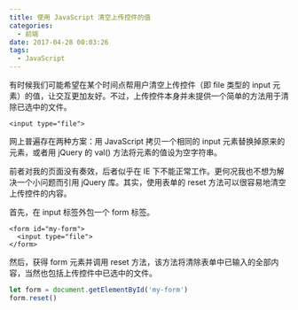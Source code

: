 ```yaml
---
title: 使用 JavaScript 清空上传控件的值
categories:
  - 前端
date: 2017-04-28 00:03:26
tags:
  - JavaScript
---
```


有时候我们可能希望在某个时间点帮用户清空上传控件（即 file 类型的 input 元素）的值，让交互更加友好。不过，上传控件本身并未提供一个简单的方法用于清除已选中的文件。

<!-- more -->

``` xhtml
<input type="file">
```

网上普遍存在两种方案：用 JavaScript 拷贝一个相同的 input 元素替换掉原来的元素，或者用 jQuery 的 val() 方法将元素的值设为空字符串。

前者对我的页面没有奏效，后者似乎在 IE 下不能正常工作。更何况我也不想为解决一个小问题而引用 jQuery 库。其实，使用表单的 reset 方法可以很容易地清空上传控件的内容。

首先，在 input 标签外包一个 form 标签。

``` xhtml
<form id="my-form">
  <input type="file">
</form>
```

然后，获得 form 元素并调用 reset 方法，该方法将清除表单中已输入的全部内容，当然也包括上传控件中已选中的文件。

``` js
let form = document.getElementById('my-form')
form.reset()
```